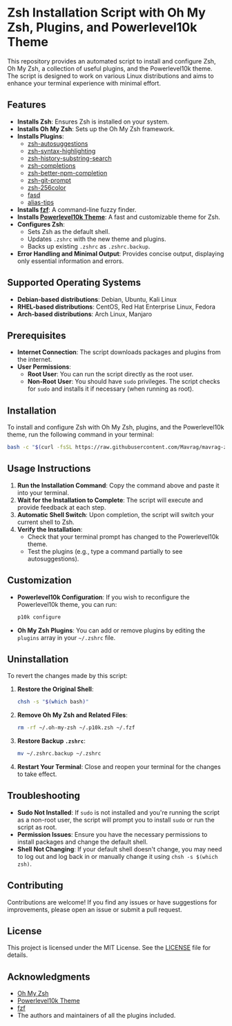 # Zsh Installation Script with Oh My Zsh, Plugins, and Powerlevel10k Theme

This repository provides an automated script to install and configure Zsh, Oh My Zsh, a collection of useful plugins, and the Powerlevel10k theme. The script is designed to work on various Linux distributions and aims to enhance your terminal experience with minimal effort.

## Features

- **Installs Zsh**: Ensures Zsh is installed on your system.
- **Installs Oh My Zsh**: Sets up the Oh My Zsh framework.
- **Installs Plugins**:
  - [zsh-autosuggestions](https://github.com/zsh-users/zsh-autosuggestions)
  - [zsh-syntax-highlighting](https://github.com/zsh-users/zsh-syntax-highlighting)
  - [zsh-history-substring-search](https://github.com/zsh-users/zsh-history-substring-search)
  - [zsh-completions](https://github.com/zsh-users/zsh-completions)
  - [zsh-better-npm-completion](https://github.com/lukechilds/zsh-better-npm-completion)
  - [zsh-git-prompt](https://github.com/olivierverdier/zsh-git-prompt)
  - [zsh-256color](https://github.com/chrissicool/zsh-256color)
  - [fasd](https://github.com/clvv/fasd)
  - [alias-tips](https://github.com/djui/alias-tips)
- **Installs [fzf](https://github.com/junegunn/fzf)**: A command-line fuzzy finder.
- **Installs [Powerlevel10k Theme](https://github.com/romkatv/powerlevel10k)**: A fast and customizable theme for Zsh.
- **Configures Zsh**:
  - Sets Zsh as the default shell.
  - Updates `.zshrc` with the new theme and plugins.
  - Backs up existing `.zshrc` as `.zshrc.backup`.
- **Error Handling and Minimal Output**: Provides concise output, displaying only essential information and errors.

## Supported Operating Systems

- **Debian-based distributions**: Debian, Ubuntu, Kali Linux
- **RHEL-based distributions**: CentOS, Red Hat Enterprise Linux, Fedora
- **Arch-based distributions**: Arch Linux, Manjaro

## Prerequisites

- **Internet Connection**: The script downloads packages and plugins from the internet.
- **User Permissions**:
  - **Root User**: You can run the script directly as the root user.
  - **Non-Root User**: You should have `sudo` privileges. The script checks for `sudo` and installs it if necessary (when running as root).

## Installation

To install and configure Zsh with Oh My Zsh, plugins, and the Powerlevel10k theme, run the following command in your terminal:

```bash
bash -c "$(curl -fsSL https://raw.githubusercontent.com/Mavrag/mavrag-zsh-setup/main/install_zsh.sh)"
```

## Usage Instructions

1. **Run the Installation Command**: Copy the command above and paste it into your terminal.
2. **Wait for the Installation to Complete**: The script will execute and provide feedback at each step.
3. **Automatic Shell Switch**: Upon completion, the script will switch your current shell to Zsh.
4. **Verify the Installation**:
   - Check that your terminal prompt has changed to the Powerlevel10k theme.
   - Test the plugins (e.g., type a command partially to see autosuggestions).

## Customization

- **Powerlevel10k Configuration**: If you wish to reconfigure the Powerlevel10k theme, you can run:

  ```bash
  p10k configure
  ```

- **Oh My Zsh Plugins**: You can add or remove plugins by editing the `plugins` array in your `~/.zshrc` file.

## Uninstallation

To revert the changes made by this script:

1. **Restore the Original Shell**:

   ```bash
   chsh -s "$(which bash)"
   ```

2. **Remove Oh My Zsh and Related Files**:

   ```bash
   rm -rf ~/.oh-my-zsh ~/.p10k.zsh ~/.fzf
   ```

3. **Restore Backup `.zshrc`**:

   ```bash
   mv ~/.zshrc.backup ~/.zshrc
   ```

4. **Restart Your Terminal**: Close and reopen your terminal for the changes to take effect.

## Troubleshooting

- **Sudo Not Installed**: If `sudo` is not installed and you're running the script as a non-root user, the script will prompt you to install `sudo` or run the script as root.
- **Permission Issues**: Ensure you have the necessary permissions to install packages and change the default shell.
- **Shell Not Changing**: If your default shell doesn't change, you may need to log out and log back in or manually change it using `chsh -s $(which zsh)`.

## Contributing

Contributions are welcome! If you find any issues or have suggestions for improvements, please open an issue or submit a pull request.

## License

This project is licensed under the MIT License. See the [LICENSE](LICENSE) file for details.

## Acknowledgments

- [Oh My Zsh](https://ohmyz.sh/)
- [Powerlevel10k Theme](https://github.com/romkatv/powerlevel10k)
- [fzf](https://github.com/junegunn/fzf)
- The authors and maintainers of all the plugins included.
